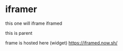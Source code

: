 # iframer
this one will iframe iframed

this is parent


frame is hosted here (widget)
https://iframed.now.sh/

